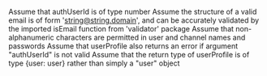 Assume that authUserId is of type number
Assume the structure of a valid email is of form 'string@string.domain', and can be accurately validated by the imported isEmail function from 'validator' package
Assume that non-alphanumeric characters are permitted in user and channel names and passwords
Assume that userProfile also returns an error if argument "authUserId" is not valid
Assume that the return type of userProfile is of type {user: user} rather than simply a "user" object